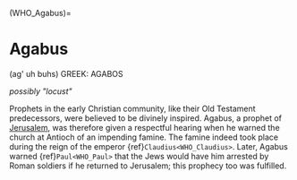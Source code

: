 (WHO_Agabus)=
# Agabus

(ag' uh buhs) GREEK: AGABOS

*possibly "locust"*

Prophets in the early Christian community, like their Old Testament predecessors, were believed to be divinely inspired. Agabus, a prophet of [Jerusalem](https://en.wikipedia.org/wiki/Jerusalem), was therefore given a respectful hearing when he warned the church at Antioch of an impending famine. The famine indeed took place during the reign of the emperor {ref}`Claudius<WHO_Claudius>`. Later, Agabus warned {ref}`Paul<WHO_Paul>` that the Jews would have him arrested by Roman soldiers if he returned to Jerusalem; this prophecy too was fulfilled.